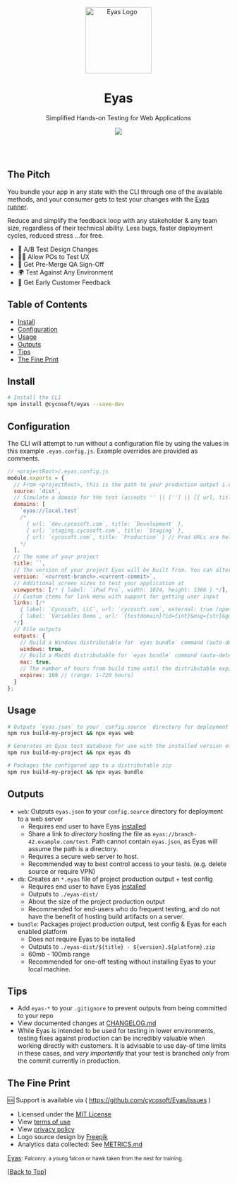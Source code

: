 <p align="center">
	<a href="https://cycosoft.com/">
		<img src="https://cycosoft.com/eyas/logo.svg" alt="Eyas Logo" width="150px" height="150px">
	</a>
</p>

<div align="center">
  <h1>Eyas</h1>
</div>
<p align="center">Simplified Hands-on Testing for Web Applications</p>

<p align="center">
  <a href="https://www.npmjs.com/package/@cycosoft/eyas">
    <img src="https://img.shields.io/npm/v/@cycosoft/eyas?color=6988e6&label=version">
  </a>
</p>

<br />
<br />

## The Pitch

You bundle your app in any state with the CLI through one of the available methods, and your consumer gets to test your changes with the [Eyas runner](https://github.com/cycosoft/Eyas/releases).

Reduce and simplify the feedback loop with any stakeholder & any team size, regardless of their technical ability. Less bugs, faster deployment cycles, reduced stress ...for free.

- 🎨 A/B Test Design Changes
- 👩‍💻 Allow POs to Test UX
- 🚀 Get Pre-Merge QA Sign-Off
- 🌍 Test Against Any Environment
- 📢 Get Early Customer Feedback

## Table of Contents

- [Install](#install)
- [Configuration](#configuration)
- [Usage](#usage)
- [Outputs](#outputs)
- [Tips](#tips)
- [The Fine Print](#the-fine-print)

## Install

```bash
# Install the CLI
npm install @cycosoft/eyas --save-dev
```

## Configuration

The CLI will attempt to run without a configuration file by using the values in this example `.eyas.config.js`. Example overrides are provided as comments.

```js
// <projectRoot>/.eyas.config.js
module.exports = {
  // From <projectRoot>, this is the path to your production output i.e. `npm run build` output
  source: `dist`,
  // Simulate a domain for the test (accepts '' || [''] || [{ url, title }])
  domains: [
    `eyas://local.test`
    /*
      { url: `dev.cycosoft.com`, title: `Development` },
      { url: `staging.cycosoft.com`, title: `Staging` },
      { url: `cycosoft.com`, title: `Production` } // Prod URLs are helpful, but under careful consideration.
    */
  ],
  // The name of your project
  title: ``,
  // The version of your project Eyas will be built from. You can alternatively set it to your package.json version for example.
  version: `<current-branch>.<current-commit>`,
  // Additional screen sizes to test your application at
  viewports: [/* { label: `iPad Pro`, width: 1024, height: 1366 } */],
  // Custom items for link menu with support for getting user input
  links: [/*
    { label: `Cycosoft, LLC`, url: `cycosoft.com`, external: true (open in browser) },
    { label: `Variables Demo`, url: `{testdomain}?id={int}&msg={str}&go={bool}&list={item1|item2|}` }
  */]
  // File outputs
  outputs: {
    // Build a Windows distributable for `eyas bundle` command (auto-detected if not set)
    windows: true,
    // Build a MacOS distributable for `eyas bundle` command (auto-detected if not set)
    mac: true,
    // The number of hours from build time until the distributable expires
    expires: 168 // (range: 1-720 hours)
  }
};
```

## Usage

```bash
# Outputs `eyas.json` to your `config.source` directory for deployment to a web server
npm run build-my-project && npx eyas web
```

```bash
# Generates an Eyas test database for use with the installed version of Eyas
npm run build-my-project && npx eyas db
```

```bash
# Packages the configured app to a distributable zip
npm run build-my-project && npx eyas bundle
```

## Outputs

- `web`: Outputs `eyas.json` to your `config.source` directory for deployment to a web server
  - Requires end user to have Eyas [installed](https://github.com/cycosoft/Eyas/releases)
  - Share a link to _directory_ hosting the file as `eyas://branch-42.example.com/test`. Path cannot contain `eyas.json`, as Eyas will assume the path is a directory.
  - Requires a secure web server to host.
  - Recommended way to best control access to your tests. (e.g. delete source or require VPN)
- `db`: Creates an `*.eyas` file of project production output + test config
  - Requires end user to have Eyas [installed](https://github.com/cycosoft/Eyas/releases)
  - Outputs to `./eyas-dist/`
  - About the size of the project production output
  - Recommended for end-users who do frequent testing, and do not have the benefit of hosting build artifacts on a server.
- `bundle`: Packages project production output, test config & Eyas for each enabled platform
  - Does not require Eyas to be installed
  - Outputs to `./eyas-dist/${title} - ${version}.${platform}.zip`
  - 60mb - 100mb range
  - Recommended for one-off testing without installing Eyas to your local machine.

## Tips

- Add `eyas-*` to your `.gitignore` to prevent outputs from being committed to your repo
- View documented changes at [CHANGELOG.md](CHANGELOG.md)
- While Eyas is intended to be used for testing in lower environments, testing fixes against production can be incredibly valuable when working directly with customers. It is advisable to use day-of time limits in these cases, and _very importantly_ that your test is branched *only* from the commit currently in production.

## The Fine Print

🆘 Support is available via ( https://github.com/cycosoft/Eyas/issues )

- Licensed under the [MIT License](LICENSE.TXT)
- View [terms of use](https://cycosoft.com/eyas/terms)
- View [privacy policy](https://cycosoft.com/eyas/privacy)
- Logo source design by [Freepik](https://www.freepik.com/free-vector/eagle-logo-design-template_45007164.htm)
- Analytics data collected: See [METRICS.md](docs/METRICS.md)

[Eyas](https://www.dictionary.com/browse/eyas#:~:text=Falconry.%20a%20young%20falcon%20or%20hawk%20taken%20from%20the%20nest%20for%20training.):
<small>
Falconry. a young falcon or hawk taken from the nest for training.
</small>

[[Back to Top](#table-of-contents)]